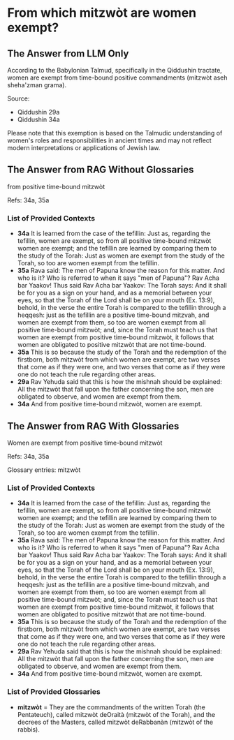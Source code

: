 # From which mitzwòt are women exempt?
## The Answer from LLM Only
According to the Babylonian Talmud, specifically in the Qiddushin tractate, women are exempt from time-bound positive commandments (mitzwòt aseh sheha'zman grama).

Source:
* Qiddushin 29a
* Qiddushin 34a

Please note that this exemption is based on the Talmudic understanding of women's roles and responsibilities in ancient times and may not reflect modern interpretations or applications of Jewish law.

## The Answer from RAG Without Glossaries
from positive time-bound mitzwòt 

Refs: 34a, 35a
### List of Provided Contexts
* **34a** It is learned from the case of the tefillin: Just as, regarding the tefillin, women are exempt, so from all positive time-bound mitzwòt women are exempt; and the tefillin are learned by comparing them to the study of the Torah: Just as women are exempt from the study of the Torah, so too are women exempt from the tefillin.
* **35a** Rava said: The men of Papuna know the reason for this matter. And who is it? Who is referred to when it says "men of Papuna"? Rav Acha bar Yaakov! Thus said Rav Acha bar Yaakov: The Torah says: And it shall be for you as a sign on your hand, and as a memorial between your eyes, so that the Torah of the Lord shall be on your mouth (Ex. 13:9), behold, in the verse the entire Torah is compared to the tefillin through a heqqesh: just as the tefillin are a positive time-bound mitzvah, and women are exempt from them, so too are women exempt from all positive time-bound mitzwòt; and, since the Torah must teach us that women are exempt from positive time-bound mitzwòt, it follows that women are obligated to positive mitzwòt that are not time-bound.
* **35a** This is so because the study of the Torah and the redemption of the firstborn, both mitzwòt from which women are exempt, are two verses that come as if they were one, and two verses that come as if they were one do not teach the rule regarding other areas.
* **29a** Rav Yehuda said that this is how the mishnah should be explained: All the mitzwòt that fall upon the father concerning the son, men are obligated to observe, and women are exempt from them.
* **34a** And from positive time-bound mitzwòt, women are exempt.
## The Answer from RAG With Glossaries
Women are exempt from positive time-bound mitzwòt 

Refs: 34a, 35a

Glossary entries: mitzwòt

### List of Provided Contexts
* **34a** It is learned from the case of the tefillin: Just as, regarding the tefillin, women are exempt, so from all positive time-bound mitzwòt women are exempt; and the tefillin are learned by comparing them to the study of the Torah: Just as women are exempt from the study of the Torah, so too are women exempt from the tefillin.
* **35a** Rava said: The men of Papuna know the reason for this matter. And who is it? Who is referred to when it says "men of Papuna"? Rav Acha bar Yaakov! Thus said Rav Acha bar Yaakov: The Torah says: And it shall be for you as a sign on your hand, and as a memorial between your eyes, so that the Torah of the Lord shall be on your mouth (Ex. 13:9), behold, in the verse the entire Torah is compared to the tefillin through a heqqesh: just as the tefillin are a positive time-bound mitzvah, and women are exempt from them, so too are women exempt from all positive time-bound mitzwòt; and, since the Torah must teach us that women are exempt from positive time-bound mitzwòt, it follows that women are obligated to positive mitzwòt that are not time-bound.
* **35a** This is so because the study of the Torah and the redemption of the firstborn, both mitzwòt from which women are exempt, are two verses that come as if they were one, and two verses that come as if they were one do not teach the rule regarding other areas.
* **29a** Rav Yehuda said that this is how the mishnah should be explained: All the mitzwòt that fall upon the father concerning the son, men are obligated to observe, and women are exempt from them.
* **34a** And from positive time-bound mitzwòt, women are exempt.

### List of Provided Glossaries
* **mitzwòt** = They are the commandments of the written Torah (the Pentateuch), called mitzwòt deOraità (mitzwòt of the Torah), and the decrees of the Masters, called mitzwòt deRabbanàn (mitzwòt of the rabbis).